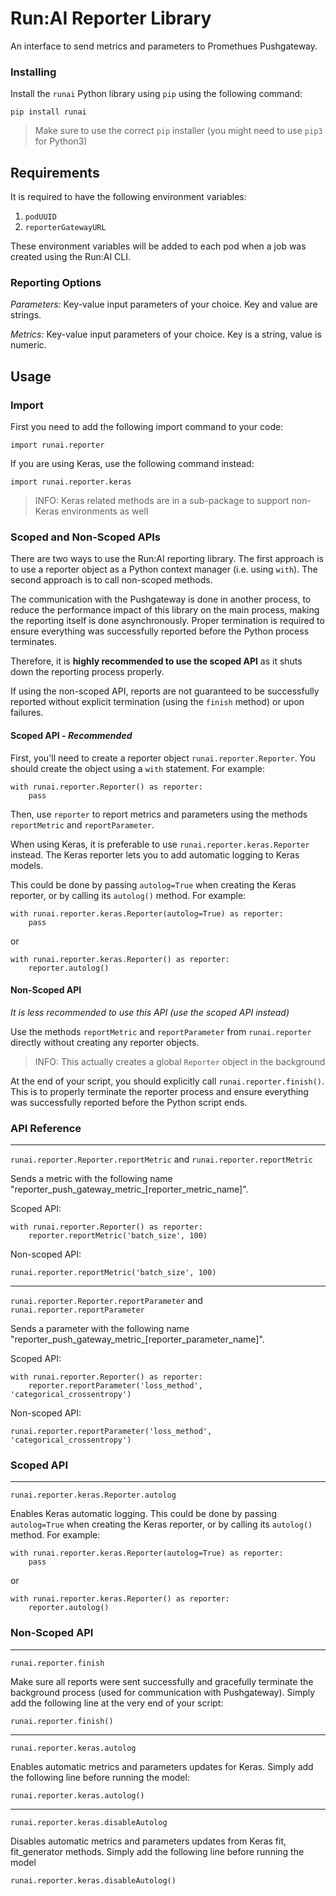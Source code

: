 # Run:AI Reporter Library

An interface to send metrics and parameters to Promethues Pushgateway.

### Installing

Install the `runai` Python library using `pip` using the following command:

```
pip install runai
```

> Make sure to use the correct `pip` installer (you might need to use `pip3` for Python3)

## Requirements

It is required to have the following environment variables:
1. `podUUID`
2. `reporterGatewayURL`

These environment variables will be added to each pod when a job was created using the Run:AI CLI.

### Reporting Options

*Parameters:*
Key-value input parameters of your choice. Key and value are strings.

*Metrics:*
Key-value input parameters of your choice. Key is a string, value is numeric.

## Usage

### Import

First you need to add the following import command to your code:

```
import runai.reporter
```

If you are using Keras, use the following command instead:

```
import runai.reporter.keras
```

> INFO: Keras related methods are in a sub-package to support non-Keras environments as well

### Scoped and Non-Scoped APIs

There are two ways to use the Run:AI reporting library.
The first approach is to use a reporter object as a Python context manager (i.e. using `with`).
The second approach is to call non-scoped methods.

The communication with the Pushgateway is done in another process, to reduce the performance impact of this library on the main process, making the reporting itself is done asynchronously.
Proper termination is required to ensure everything was successfully reported before the Python process terminates.

Therefore, it is **highly recommended to use the scoped API** as it shuts down the reporting process properly.

If using the non-scoped API, reports are not guaranteed to be successfully reported without explicit termination (using the `finish` method) or upon failures.

#### Scoped API - *Recommended*

First, you'll need to create a reporter object `runai.reporter.Reporter`.
You should create the object using a `with` statement. For example:

```
with runai.reporter.Reporter() as reporter:
    pass
```

Then, use `reporter` to report metrics and parameters using the methods `reportMetric` and `reportParameter`.

When using Keras, it is preferable to use `runai.reporter.keras.Reporter` instead.
The Keras reporter lets you to add automatic logging to Keras models.

This could be done by passing `autolog=True` when creating the Keras reporter, or by calling its `autolog()` method. For example:

```
with runai.reporter.keras.Reporter(autolog=True) as reporter:
    pass
```

or

```
with runai.reporter.keras.Reporter() as reporter:
    reporter.autolog()
```

#### Non-Scoped API

*It is less recommended to use this API (use the scoped API instead)*

Use the methods `reportMetric` and `reportParameter` from `runai.reporter` directly without creating any reporter objects.

> INFO: This actually creates a global `Reporter` object in the background

At the end of your script, you should explicitly call `runai.reporter.finish()`.
This is to properly terminate the reporter process and ensure everything was successfully reported before the Python script ends.

### API Reference

---

`runai.reporter.Reporter.reportMetric` and `runai.reporter.reportMetric`

Sends a metric with the following name "reporter_push_gateway_metric_[reporter_metric_name]".

Scoped API:
```
with runai.reporter.Reporter() as reporter:
    reporter.reportMetric('batch_size', 100)
```

Non-scoped API:
```
runai.reporter.reportMetric('batch_size', 100)
```

---

`runai.reporter.Reporter.reportParameter` and `runai.reporter.reportParameter`

Sends a parameter with the following name "reporter_push_gateway_metric_[reporter_parameter_name]".

Scoped API:
```
with runai.reporter.Reporter() as reporter:
    reporter.reportParameter('loss_method', 'categorical_crossentropy')
```

Non-scoped API:
```
runai.reporter.reportParameter('loss_method', 'categorical_crossentropy')
```

### Scoped API

---

`runai.reporter.keras.Reporter.autolog`

Enables Keras automatic logging. This could be done by passing `autolog=True` when creating the Keras reporter, or by calling its `autolog()` method. For example:

```
with runai.reporter.keras.Reporter(autolog=True) as reporter:
    pass
```

or

```
with runai.reporter.keras.Reporter() as reporter:
    reporter.autolog()
```

### Non-Scoped API

---

`runai.reporter.finish`

Make sure all reports were sent successfully and gracefully terminate the background process (used for communication with Pushgateway).
Simply add the following line at the very end of your script:

```
runai.reporter.finish()
```

---

`runai.reporter.keras.autolog`

Enables automatic metrics and parameters updates for Keras.
Simply add the following line before running the model:

```
runai.reporter.keras.autolog()
```

---

`runai.reporter.keras.disableAutolog`

Disables automatic metrics and parameters updates from Keras fit, fit_generator methods.
Simply add the following line before running the model

```
runai.reporter.keras.disableAutolog()
```
